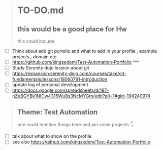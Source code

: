 
> # TO-DO.md
> ## this would be a good place for Hw
> this could include 
*  [ ] Think about add git portolio and what to add in your profile , example projects , domain etc
*  [ ] https://github.com/kingsedem/Test-Automation-Portfolio ^^^
*  [ ] Study Serenity dojo lession about git
*  [ ] https://expansion.serenity-dojo.com/courses/take/git-fundamentals/lessons/18060791-introduction
*  [ ]  update log of personal development
*  [ ]  https://docs.google.com/spreadsheets/d/187-nZeBGYBk1NICw4315Wu8s3NcMYGtn/edit?pli=1#gid=194240974
> 
> ## Theme: Test Automation
> one could mention things here and pin some projects 👇

* [ ] talk about what to show on the profile
* [ ] see also https://github.com/kingsedem/Test-Automation-Portfolio
